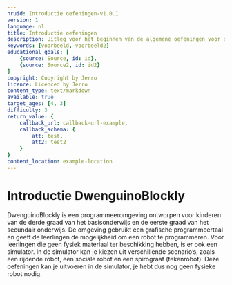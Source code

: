 ```yaml
---
hruid: Introductie oefeningen-v1.0.1
version: 1
language: nl
title: Introductie oefeningen
description: Uitleg voor het beginnen van de algemene oefeningen voor de dwenguinoblockly simulator
keywords: [voorbeeld, voorbeeld2]
educational_goals: [
    {source: Source, id: id}, 
    {source: Source2, id: id2}
]
copyright: Copyright by Jerro
licence: Licenced by Jerro
content_type: text/markdown
available: true
target_ages: [4, 3]
difficulty: 3
return_value: {
    callback_url: callback-url-example,
    callback_schema: {
        att: test,
        att2: test2
    }
}
content_location: example-location
---
```

# Introductie DwenguinoBlockly

DwenguinoBlockly is een programmeeromgeving ontworpen voor kinderen van de derde graad van het basisonderwijs en de eerste graad van het secundair onderwijs. De omgeving gebruikt een grafische programmeertaal en geeft de leerlingen de mogelijkheid om een robot te programmeren. Voor leerlingen die geen fysiek materiaal ter beschikking hebben, is er ook een simulator. In de simulator kan je kiezen uit verschillende scenario’s, zoals een rijdende robot, een sociale robot en een spirograaf (tekenrobot). Deze oefeningen kan je uitvoeren in de simulator, je hebt dus nog geen fysieke robot nodig. 